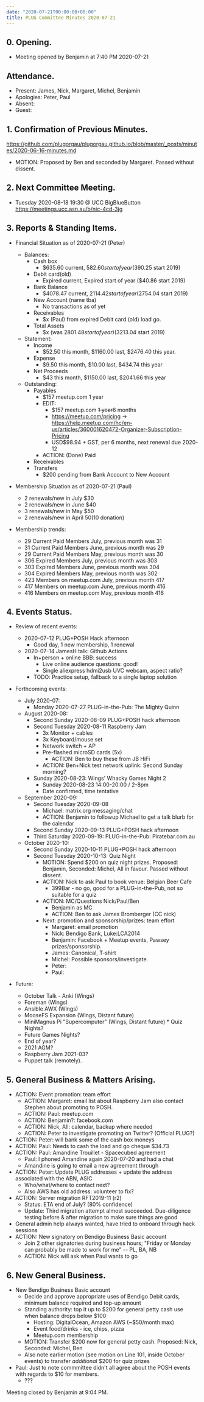 ```yaml
---
date: "2020-07-21T00:00:00+08:00"
title: PLUG Committee Minutes 2020-07-21
---
```


## 0. Opening.
* Meeting opened by Benjamin at 7:40 PM 2020-07-21

## Attendance.
* Present: James, Nick, Margaret, Michel, Benjamin
* Apologies: Peter, Paul
* Absent:
* Guest:

## 1. Confirmation of Previous Minutes.
https://github.com/plugorgau/plugorgau.github.io/blob/master/_posts/minutes/2020-06-16-minutes.md
  * MOTION: Proposed by Ben and seconded by Margaret. Passed without dissent.
 
## 2. Next Committee Meeting.
* Tuesday 2020-08-18 19:30 @ UCC BigBlueButton https://meetings.ucc.asn.au/b/nic-4cd-3jg

## 3. Reports & Standing Items.
* Financial Situation as of 2020-07-21 (Peter)
  * Balances:
    * Cash box
      * $635.60 current, $582.60 start of year ($390.25 start 2019)
    * Debit card(old)
      * Expired current, Expired start of year ($40.86  start 2019)
    * Bank Balance
      * $4078.47 current, $2114.42 start of year ($2754.04 start 2019)
    * New Account (name tba)
      * No transactions as of yet
    * Receivables
      * $x (Paul) from expired Debit card (old) load go.
    * Total Assets
      * $x (was $2801.48 start of year) ($3213.04 start 2019)
  * Statement:
    * Income
      * $52.50 this month, $1160.00 last, $2476.40 this year.
    * Expense
      * $9.50 this month, $10.00 last, $434.74 this year
    * Net Proceeds
      * $43 this month, $1150.00 last, $2041.66 this year
  * Outstanding:
      * Payables
        * $157 meetup.com 1 year
        * EDIT:
          * $157 meetup.com <del>1 year</del>6 months
          * https://meetup.com/pricing -> https://help.meetup.com/hc/en-us/articles/360001620472-Organizer-Subscription-Pricing
          * USD$98.94 + GST, per 6 months, next renewal due 2020-12
        * ACTION: (Done) Paid
      * Receivables
      * Transfers
        * $200 pending from Bank Account to New Account

* Membership Situation as of 2020-07-21 (Paul)
  * 2 renewals/new in July $30
  * 2 renewals/new in June $40
  * 3 renewals/new in May $50
  * 2 renewals/new in April $50 ($10 donation)
* Membership trends:
  * 29  Current Paid Members July, previous month was 31
  * 31  Current Paid Members June, previous month was 29
  * 29  Current Paid Members May, previous month was 30
  * 306 Expired Members July, previous month was 303
  * 303 Expired Members June, previous month was 304
  * 304 Expired Members May, previous month was 302
  * 423 Members on meetup.com July, previous month 417
  * 417 Members on meetup.com June, previous month 416
  * 416 Members on meetup.com May, previous month 416

## 4. Events Status.
* Review of recent events:
  * 2020-07-12 PLUG+POSH Hack afternoon
    * Good day, 1 new membership, 1 renewal
  * 2020-07-14 JamesH talk: Github Actions
    * In+person + online BBB: success
      * Live online audience questions: good!
      * Single aliexpress hdmi2usb UVC webcam, aspect ratio?
    * TODO: Practice setup, fallback to a single laptop solution

* Forthcoming events:
  * July 2020-07:
    * Monday 2020-07-27 PLUG-in-the-Pub: The Mighty Quinn
  * August 2020-08:
    * Second Sunday 2020-08-09 PLUG+POSH hack afternoon
    * Second Tuesday 2020-08-11 Raspberry Jam
      * 3x Monitor + cables
      * 3x Keyboard/mouse set
      * Network switch + AP
      * Pre-flashed microSD cards (5x)
        * ACTION: Ben to buy these from JB HiFi
      * ACTION: Ben+Nick test network uplink: Second Sunday morning?
    * Sunday 2020-08-23: Wings' Whacky Games Night 2
      * Sunday 2020-08-23 14:00-20:00 / 2-8pm
      * Date confirmed, time tentative
  * September 2020-09:
    * Second Tuesday 2020-09-08
      * Michael: matrix.org messaging/chat
      * ACTION: Benjamin to followup Michael to get a talk blurb for the calendar
    * Second Sunday 2020-09-13 PLUG+POSH hack afternoon
    * Third Saturday 2020-09-19: PLUG-in-the-Pub: Piratebar.com.au
  * October 2020-10:
    * Second Sunday 2020-10-11 PLUG+POSH hack afternoon
    * Second Tuesday 2020-10-13: Quiz Night
      * MOTION: Spend $200 on quiz night prizes. Proposed: Benjamin, Seconded: Michel, All in favour. Passed without dissent.
      * ACTION: Nick to ask Paul to book venue: Belgian Beer Cafe
        * 399Bar - no go, good for a PLUG-in-the-Pub, not so suitable for a quiz
      * ACTION: MC/Questions Nick/Paul/Ben
        * Benjamin as MC
        * ACTION: Ben to ask James Bromberger (CC nick)
      * Next: promotion and sponsorship/prizes: team effort
        * Margaret: email promotion
        * Nick: Bendigo Bank, Luke:LCA2014
        * Benjamin: Facebook + Meetup events, Pawsey prizes/sponsorship.
        * James: Canonical, T-shirt
        * Michel: Possible sponsors/investigate.
        * Peter:
        * Paul:

* Future:
  * October Talk - Anki (Wings)
  * Foreman (Wings)
  * Ansible AWX (Wings)
  * MooseFS Expansion (Wings, Distant future)
  * MiniMagnus Pi "Supercomputer" (Wings, Distant future)  * Quiz Nights?
  * Future Games Nights?
  * End of year?
  * 2021 AGM?
  * Raspberry Jam 2021-03?
  * Puppet talk (remotely).

## 5. General Business & Matters Arising.
* ACTION: Event promotion: team effort
  * ACTION: Margaret: email list about Raspberry Jam also contact Stephen about promoting to POSH.
  * ACTION: Paul: meetup.com
  * ACTION: Benjamin?: facebook.com
  * ACTION: Nick, All: calendar, backup where needed
  * ACTION: Peter to investigate promoting on Twitter? (Official PLUG?)
* ACTION: Peter: will bank some of the cash box moneys
* ACTION: Paul: Needs to cash the load and go cheque $34.73
* ACTION: Paul: Amandine Trouillet - Spacecubed agreement
  * Paul: I phoned Amandine again 2020-07-20 and had a chat
  * Amandine is going to email a new agreement through
* ACTION: Peter: Update PLUG addresses + update the address associated with the ABN, ASIC
  * Who/what/where to contact next?
  * Also AWS has old address: volunteer to fix?
* ACTION: Server migration RFT2019-11 (r2)
  * Status: ETA end of July? (80% confidence)
  * Update: Third migration attempt almost succeeded. Due-diligence testing before & after migration to make sure things are good
* General admin help always wanted, have tried to onboard through hack sessions
* ACTION: New signatory on Bendigo Business Basic account
  * Join 2 other signatories during business hours; "Friday or Monday can probably be made to work for me" -- PL, BA, NB
  * ACTION: Nick will ask when Paul wants to go

## 6. New General Business.
* New Bendigo Business Basic account
  * Decide and approve appropriate uses of Bendigo Debit cards, minimum balance required and top-up amount
  * Standing authority: top it up to $200 for general petty cash use when balance drops below $100
    * Hosting: DigitalOcean, Amazon AWS (~$50/month max)
    * Event food/drinks - ice, chips, pizza
    * Meetup.com membership
  * MOTION: Transfer $200 now for general petty cash. Proposed: Nick, Seconded: Michel, Ben
  * Also note earlier motion (see motion on Line 101, inside October events) to transfer *additional* $200 for quiz prizes
* Paul: Just to note commmittee didn't all agree about the POSH events with regards to $10 for members.
  * ???

Meeting closed by Benjamin at 9:04 PM.
